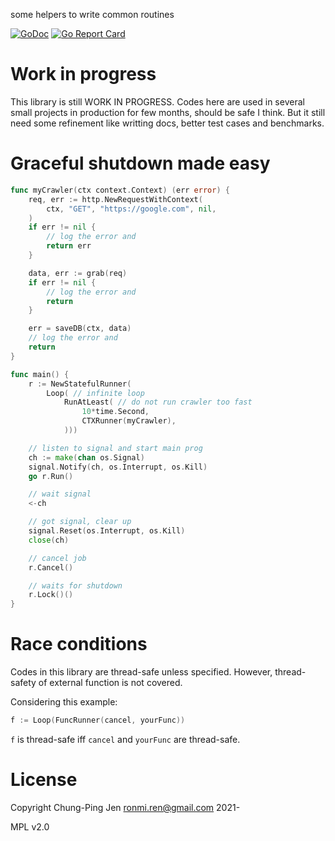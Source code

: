 some helpers to write common routines

[![GoDoc](https://godoc.org/github.com/raohwork/ctxroutines?status.svg)](https://godoc.org/github.com/raohwork/ctxroutines)
[![Go Report Card](https://goreportcard.com/badge/github.com/raohwork/ctxroutines)](https://goreportcard.com/report/github.com/raohwork/ctxroutines)

# Work in progress

This library is still WORK IN PROGRESS. Codes here are used in several small projects in production for few months, should be safe I think. But it still need some refinement like writting docs, better test cases and benchmarks.

# Graceful shutdown made easy

```go
func myCrawler(ctx context.Context) (err error) {
	req, err := http.NewRequestWithContext(
		ctx, "GET", "https://google.com", nil,
	)
	if err != nil {
		// log the error and
		return err
	}

	data, err := grab(req)
	if err != nil {
		// log the error and
		return
	}

	err = saveDB(ctx, data)
	// log the error and
	return
}

func main() {
	r := NewStatefulRunner(
		Loop( // infinite loop
			RunAtLeast( // do not run crawler too fast
				10*time.Second,
				CTXRunner(myCrawler),
			)))

	// listen to signal and start main prog
	ch := make(chan os.Signal)
	signal.Notify(ch, os.Interrupt, os.Kill)
	go r.Run()

	// wait signal
	<-ch

    // got signal, clear up
	signal.Reset(os.Interrupt, os.Kill)
	close(ch)

	// cancel job
	r.Cancel()

	// waits for shutdown
	r.Lock()()
}
```

# Race conditions

Codes in this library are thread-safe unless specified. However, thread-safety of external function is not covered.

Considering this example:

```go
f := Loop(FuncRunner(cancel, yourFunc))
```

`f` is thread-safe iff `cancel` and `yourFunc` are thread-safe.

# License

Copyright Chung-Ping Jen <ronmi.ren@gmail.com> 2021-

MPL v2.0
